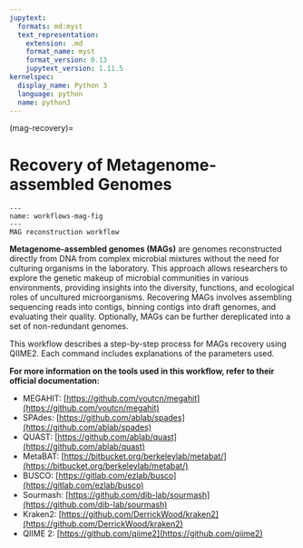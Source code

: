 ```yaml
---
jupytext:
  formats: md:myst
  text_representation:
    extension: .md
    format_name: myst
    format_version: 0.13
    jupytext_version: 1.11.5
kernelspec:
  display_name: Python 3
  language: python
  name: python3
---
```

(mag-recovery)=
# Recovery of Metagenome-assembled Genomes
```{figure} ../../images/workflows-mags.png
---
name: workflows-mag-fig
---
MAG reconstruction workflow
```

**Metagenome-assembled genomes (MAGs)** are genomes reconstructed directly from DNA from complex microbial mixtures without 
the need for culturing organisms in the laboratory. This approach allows researchers to explore the genetic makeup of 
microbial communities in various environments, providing insights into the diversity, functions, and ecological roles of 
uncultured microorganisms. Recovering MAGs involves assembling sequencing reads into contigs, binning contigs into draft 
genomes, and evaluating their quality. Optionally, MAGs can be further dereplicated into a set of non-redundant genomes.

This workflow describes a step-by-step process for MAGs recovery using QIIME2. Each command includes explanations of the 
parameters used.

**For more information on the tools used in this workflow, refer to their official documentation:**

- MEGAHIT: [https://github.com/voutcn/megahit](https://github.com/voutcn/megahit)
- SPAdes: [https://github.com/ablab/spades](https://github.com/ablab/spades)
- QUAST: [https://github.com/ablab/quast](https://github.com/ablab/quast)
- MetaBAT: [https://bitbucket.org/berkeleylab/metabat/](https://bitbucket.org/berkeleylab/metabat/)
- BUSCO: [https://gitlab.com/ezlab/busco](https://gitlab.com/ezlab/busco)
- Sourmash: [https://github.com/dib-lab/sourmash](https://github.com/dib-lab/sourmash)
- Kraken2: [https://github.com/DerrickWood/kraken2](https://github.com/DerrickWood/kraken2)
- QIIME 2: [https://github.com/qiime2](https://github.com/qiime2)

